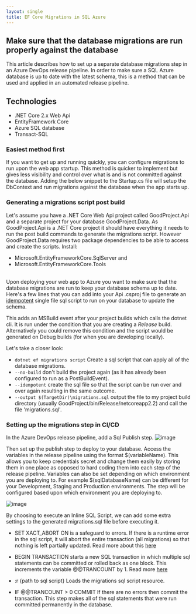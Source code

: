 ```yaml
---
layout: single
title: EF Core Migrations in SQL Azure 
---
```


## Make sure that the database migrations are run properly against the database

This article describes how to set up a separate database migrations step in an Azure DevOps release pipeline. In order to make sure a SQL Azure database is up to date with the latest schema, this is a method that can be used and applied in an automated release pipeline.

## Technologies

* .NET Core 2.x Web Api
* EntityFramework Core
* Azure SQL database
* Transact-SQL

### Easiest method first

If you want to get up and running quickly, you can configure migrations to run upon the web app startup. This method is quicker to implement but gives less visibility and control over what is and is not committed against the database. Adding the below snippet to the Startup.cs file will setup the DbContext and run migrations against the database when the app starts up.

<script src="https://gist.github.com/ZacharyCouchman/c0287e08d280299a3148c93f72b9e4a2.js"></script>

### Generating a migrations script post build

Let's assume you have a .NET Core Web Api project called GoodProject.Api and a separate project for your database GoodProject.Data.
As GoodProject.Api is a .NET Core project it should have everything it needs to run the post build commands to generate the migrations script. However GoodProject.Data requires two package dependencies to be able to access and create the scripts.
Install:

* Microsoft.EntityFrameworkCore.SqlServer and
* Microsoft.EntityFrameworkCore.Tools<br><br>

Upon deploying your web app to Azure you want to make sure that the database migrations are run to keep your database schema up to date. Here's a few lines that you can add into your Api .csproj file to generate an [idempotent](https://en.wikipedia.org/wiki/Idempotence) single file sql script to run on your database to update the schema.

<script src="https://gist.github.com/ZacharyCouchman/9febfa3b2a9afa175303dcb260f355d7.js"></script>

This adds an MSBuild event after your project builds which calls the dotnet cli. It is run under the condition that you are creating a *Release* build.
Alternatively you could remove this condition and the script would be generated on Debug builds (for when you are developing locally).

Let's take a closer look:

* `dotnet ef migrations script` Create a sql script that can apply all of the database migrations.
* `--no-build` don't build the project again (as it has already been configured to run as a PostBuildEvent).
* `--idempotent` create the sql file so that the script can be run over and over again resulting in the same outcome.
* `--output $(TargetDir)\migrations.sql` output the file to my project build directory (usually GoodProject/bin/Release/netcoreapp2.2) and call the file 'migrations.sql'.

### Setting up the migrations step in CI/CD

In the Azure DevOps release pipeline, add a Sql Publish step.
![image]({{site.url}}/assets/images/2019-2-10-EF-Core-Migrations-In-SQL-Azure/SqlPublishStep.png)

Then set up the publish step to deploy to your database. Access the variables in the release pipeline using the format $(variableName). This allows you to keep credentials secret and change them easily by storing them in one place as opposed to hard coding them into each step of the release pipeline. Variables can also be set depending on which environment you are deploying to. For example $(sqlDatabaseName) can be different for your Development, Staging and Production environments. The step will be configured based upon which environment you are deploying to.

![image]({{site.url}}/assets/images/2019-2-10-EF-Core-Migrations-In-SQL-Azure/SqlPublishDetails.png)

By choosing to execute an Inline SQL Script, we can add some extra settings to the generated migrations.sql file before executing it.

* SET XACT_ABORT ON is a safeguard to errors. If there is a runtime error in the sql script, it will abort the entire transaction (all migrations) so that nothing is left partially updated. Read more about this [here]( https://docs.microsoft.com/en-us/sql/t-sql/statements/set-xact-abort-transact-sql?view=sql-server-2017)

* BEGIN TRANSACTION starts a new SQL transaction in which multiple sql statements can be committed or rolled back as one block. This increments the variable @@TRANCOUNT by 1. Read more [here](https://docs.microsoft.com/en-us/sql/t-sql/language-elements/begin-transaction-transact-sql?view=sql-server-2017)

* :r {path to sql script} Loads the migrations sql script resource.

* IF @@TRANCOUNT > 0 COMMIT If there are no errors then commit the transaction. This step makes all of the sql statements that were run committed permanently in the database.